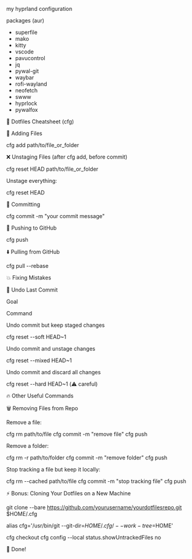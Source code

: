 my hyprland configuration

packages (aur)
- superfile
- mako
- kitty
- vscode
- pavucontrol
- jq
- pywal-git
- waybar
- rofi-wayland
- neofetch
- swww
- hyprlock
- pywalfox

📜 Dotfiles Cheatsheet (cfg)

📂 Adding Files

cfg add path/to/file_or_folder

❌ Unstaging Files (after cfg add, before commit)

cfg reset HEAD path/to/file_or_folder

Unstage everything:

cfg reset HEAD

📝 Committing

cfg commit -m "your commit message"

🚀 Pushing to GitHub

cfg push

⬇️ Pulling from GitHub

cfg pull --rebase

💥 Fixing Mistakes

🧹 Undo Last Commit

Goal

Command

Undo commit but keep staged changes

cfg reset --soft HEAD~1

Undo commit and unstage changes

cfg reset --mixed HEAD~1

Undo commit and discard all changes

cfg reset --hard HEAD~1 (⚠️ careful)

🔥 Other Useful Commands

🗑️ Removing Files from Repo

Remove a file:

cfg rm path/to/file
cfg commit -m "remove file"
cfg push

Remove a folder:

cfg rm -r path/to/folder
cfg commit -m "remove folder"
cfg push

Stop tracking a file but keep it locally:

cfg rm --cached path/to/file
cfg commit -m "stop tracking file"
cfg push

⚡ Bonus: Cloning Your Dotfiles on a New Machine

git clone --bare https://github.com/yourusername/yourdotfilesrepo.git $HOME/.cfg

alias cfg='/usr/bin/git --git-dir=$HOME/.cfg/ --work-tree=$HOME'

cfg checkout
cfg config --local status.showUntrackedFiles no

🚀 Done!

